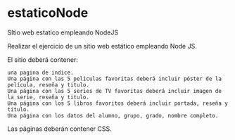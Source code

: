 # estaticoNode
SItio web estatico empleando NodeJS

Realizar el ejercicio de un sitio web estático empleando Node JS.

El sitio deberá contener:

    una pagina de indice.
    Una página con las 5 películas favoritas deberá incluir póster de la película, reseña y titulo.
    Una página con las 5 series de TV favoritas deberá incluir imagen de la serie, reseña y titulo.
    Una página con los 5 libros favoritos deberá incluir portada, reseña y titulo.
    Una página con los datos del alumno, grupo, grado, nombre completo.

Las páginas deberán contener CSS.
